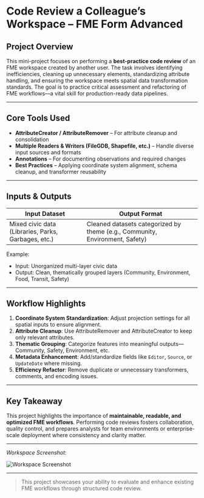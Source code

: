 # Code Review a Colleague’s Workspace – FME Form Advanced

## Project Overview

This mini-project focuses on performing a **best-practice code review** of an FME workspace created by another user. The task involves identifying inefficiencies, cleaning up unnecessary elements, standardizing attribute handling, and ensuring the workspace meets spatial data transformation standards. The goal is to practice critical assessment and refactoring of FME workflows—a vital skill for production-ready data pipelines.

---

## Core Tools Used

* **AttributeCreator / AttributeRemover** – For attribute cleanup and consolidation
* **Multiple Readers & Writers (FileGDB, Shapefile, etc.)** – Handle diverse input sources and formats
* **Annotations** – For documenting observations and required changes
* **Best Practices** – Applying coordinate system alignment, schema cleanup, and transformer reusability

---

## Inputs & Outputs

| Input Dataset                                       | Output Format                                                                |
| --------------------------------------------------- | ---------------------------------------------------------------------------- |
| Mixed civic data (Libraries, Parks, Garbages, etc.) | Cleaned datasets categorized by theme (e.g., Community, Environment, Safety) |

Example:

* Input: Unorganized multi-layer civic data
* Output: Clean, thematically grouped layers (Community, Environment, Food, Transit, Safety)

---

## Workflow Highlights

1. **Coordinate System Standardization**: Adjust projection settings for all spatial inputs to ensure alignment.
2. **Attribute Cleanup**: Use AttributeRemover and AttributeCreator to keep only relevant attributes.
3. **Thematic Grouping**: Categorize features into meaningful outputs—Community, Safety, Environment, etc.
4. **Metadata Enhancement**: Add/standardize fields like `Editor`, `Source`, or `UpdateDate` where missing.
5. **Efficiency Refactor**: Remove duplicate or unnecessary transformers, comments, and encoding issues.

---

## Key Takeaway

This project highlights the importance of **maintainable, readable, and optimized FME workflows**. Performing code reviews fosters collaboration, quality control, and prepares analysts for team environments or enterprise-scale deployment where consistency and clarity matter.

---

*Workspace Screenshot*:

![Workspace Screenshot](https://github.com/user-attachments/assets/069880f7-fd97-40ff-acab-3bacb640cc26)

---

> This project showcases your ability to evaluate and enhance existing FME workflows through structured code review.

